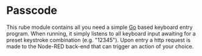 # Passcode

This rube module contains all you need a simple [Go](https://golang.org) based keyboard entry program. When running, it simply listens to all keyboard input awaiting for a preset keystroke combination (e.g. "12345"). Upon entry a http request is made to the Node-RED back-end that can trigger an action of your choice.
